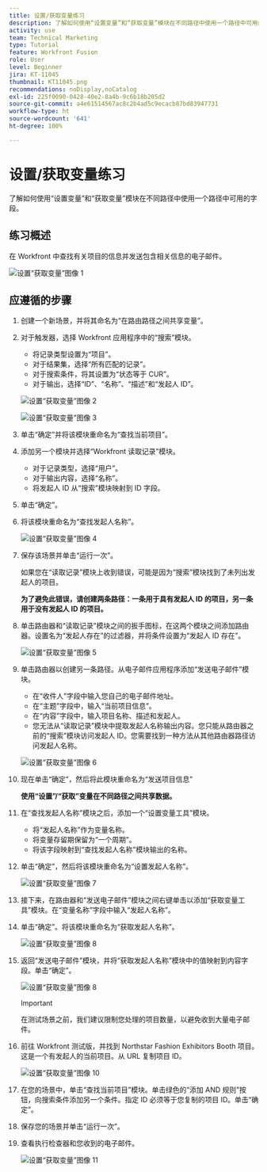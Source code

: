 ```yaml
---
title: 设置/获取变量练习
description: 了解如何使用“设置变量”和“获取变量”模块在不同路径中使用一个路径中可用的字段。
activity: use
team: Technical Marketing
type: Tutorial
feature: Workfront Fusion
role: User
level: Beginner
jira: KT-11045
thumbnail: KT11045.png
recommendations: noDisplay,noCatalog
exl-id: 225f0090-0428-40e2-8a4b-9c6b18b205d2
source-git-commit: a4e61514567ac8c2b4ad5c9ecacb87bd83947731
workflow-type: ht
source-wordcount: '641'
ht-degree: 100%

---
```


# 设置/获取变量练习

了解如何使用“设置变量”和“获取变量”模块在不同路径中使用一个路径中可用的字段。

## 练习概述

在 Workfront 中查找有关项目的信息并发送包含相关信息的电子邮件。

![设置“获取变量”图像 1](../12-exercises/assets/set-get-variables-walkthrough-1.png)

## 应遵循的步骤

1. 创建一个新场景，并将其命名为“在路由路径之间共享变量”。
1. 对于触发器，选择 Workfront 应用程序中的“搜索”模块。

   + 将记录类型设置为“项目”。
   + 对于结果集，选择“所有匹配的记录”。
   + 对于搜索条件，将其设置为“状态等于 CUR”。
   + 对于输出，选择“ID”、“名称”、“描述”和“发起人 ID”。

   ![设置“获取变量”图像 2](../12-exercises/assets/set-get-variables-walkthrough-2.png)

   ![设置“获取变量”图像 3](../12-exercises/assets/set-get-variables-walkthrough-3.png)

1. 单击“确定”并将该模块重命名为“查找当前项目”。
1. 添加另一个模块并选择“Workfront 读取记录”模块。

   + 对于记录类型，选择“用户”。
   + 对于输出内容，选择“名称”。
   + 将发起人 ID 从“搜索”模块映射到 ID 字段。

1. 单击“确定”。
1. 将该模块重命名为“查找发起人名称”。

   ![设置“获取变量”图像 4](../12-exercises/assets/set-get-variables-walkthrough-4.png)

1. 保存该场景并单击“运行一次”。

   如果您在“读取记录”模块上收到错误，可能是因为“搜索”模块找到了未列出发起人的项目。

   **为了避免此错误，请创建两条路径：一条用于具有发起人 ID 的项目，另一条用于没有发起人 ID 的项目。**

1. 单击路由器和“读取记录”模块之间的扳手图标，在这两个模块之间添加路由器。设置名为“发起人存在”的过滤器，并将条件设置为“发起人 ID 存在”。

   ![设置“获取变量”图像 5](../12-exercises/assets/set-get-variables-walkthrough-5.png)

1. 单击路由器以创建另一条路径。从电子邮件应用程序添加“发送电子邮件”模块。

   + 在“收件人”字段中输入您自己的电子邮件地址。
   + 在“主题”字段中，输入“当前项目信息”。
   + 在“内容”字段中，输入项目名称、描述和发起人。
   + 您无法从“读取记录”模块中提取发起人名称输出内容。您只能从路由器之前的“搜索”模块访问发起人 ID。您需要找到一种方法从其他路由器路径访问发起人名称。

   ![设置“获取变量”图像 6](../12-exercises/assets/set-get-variables-walkthrough-6.png)

1. 现在单击“确定”，然后将此模块重命名为“发送项目信息”

   **使用“设置”/“获取”变量在不同路径之间共享数据。**

1. 在“查找发起人名称”模块之后，添加一个“设置变量工具”模块。

   + 将“发起人名称”作为变量名称。
   + 将变量存留期保留为“一个周期”。
   + 将该字段映射到“查找发起人名称”模块输出的名称。

1. 单击“确定”，然后将该模块重命名为“设置发起人名称”。

   ![设置“获取变量”图像 7](../12-exercises/assets/set-get-variables-walkthrough-7.png)

1. 接下来，在路由器和“发送电子邮件”模块之间右键单击以添加“获取变量工具”模块。在“变量名称”字段中输入“发起人名称”。
1. 单击“确定”。将该模块重命名为“获取发起人名称”。

   ![设置“获取变量”图像 8](../12-exercises/assets/set-get-variables-walkthrough-8.png)

1. 返回“发送电子邮件”模块，并将“获取发起人名称”模块中的值映射到内容字段。单击“确定”。

   ![设置“获取变量”图像 8](../12-exercises/assets/set-get-variables-walkthrough-8.png)

   >[!IMPORTANT]
   >
   >在测试场景之前，我们建议限制您处理的项目数量，以避免收到大量电子邮件。

1. 前往 Workfront 测试版，并找到 Northstar Fashion Exhibitors Booth 项目。这是一个有发起人的当前项目。从 URL 复制项目 ID。

   ![设置“获取变量”图像 10](../12-exercises/assets/set-get-variables-walkthrough-10.png)

1. 在您的场景中，单击“查找当前项目”模块。单击绿色的“添加 AND 规则”按钮，向搜索条件添加另一个条件。指定 ID 必须等于您复制的项目 ID。单击“确定”。
1. 保存您的场景并单击“运行一次”。
1. 查看执行检查器和您收到的电子邮件。

   ![设置“获取变量”图像 11](../12-exercises/assets/set-get-variables-walkthrough-11.png)
